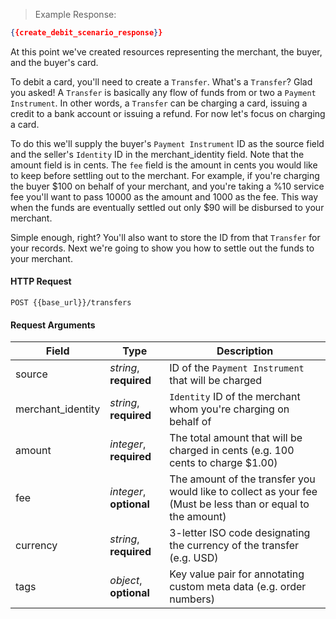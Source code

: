 
> Example Response:

```json
{{create_debit_scenario_response}}
```

At this point we've created resources representing the merchant, the buyer, and
the buyer's card.

To debit a card, you'll need to create a `Transfer`. What's a `Transfer`? Glad
you asked! A `Transfer` is basically any flow of funds from or two a
`Payment Instrument`. In other words, a `Transfer` can be charging a card,
issuing a credit to a bank account or issuing a refund. For now let's focus on
charging a card.

To do this we'll supply the buyer's `Payment Instrument` ID as the source field
and the seller's `Identity` ID in the merchant_identity field. Note that the
amount field is in cents. The `fee` field is the amount in cents you would like to
keep before settling out to the merchant. For example, if you're charging the
 buyer $100 on behalf of your merchant, and you're taking a %10 service fee
you'll want to pass 10000 as the amount and 1000 as the fee. This way when the
funds are eventually settled out only $90 will be disbursed to your merchant.

Simple enough, right? You'll also want to store the ID from that `Transfer` for
your records. Next we're going to show you how to settle out the funds to your
merchant.


#### HTTP Request

`POST {{base_url}}/transfers`

#### Request Arguments

Field | Type | Description
----- | ---- | -----------
source | *string*, **required** | ID of the `Payment Instrument` that will be charged
merchant_identity | *string*, **required** | `Identity` ID of the merchant whom you're charging on behalf of
amount | *integer*, **required** | The total amount that will be charged in cents (e.g. 100 cents to charge $1.00)
fee | *integer*, **optional** | The amount of the transfer you would like to collect as your fee (Must be less than or equal to the amount)
currency | *string*, **required** | 3-letter ISO code designating the currency of the transfer (e.g. USD)
tags | *object*, **optional** | Key value pair for annotating custom meta data (e.g. order numbers)
